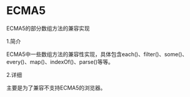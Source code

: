 ECMA5
=====

ECMA5的部分数组方法的兼容实现

1.简介

ECMA5中一些数组方法的兼容性实现，具体包含each()、filter()、some()、every()、map()、indexOf()、parse()等等。

2.详细

主要是为了兼容不支持ECMA5的浏览器。
